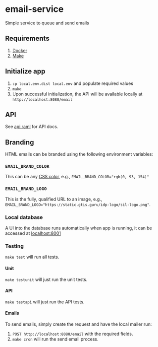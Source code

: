 # email-service
Simple service to queue and send emails


## Requirements
1. [Docker](https://www.docker.com/get-docker)
2. [Make](https://www.gnu.org/software/make/) 

## Initialize app
1. `cp local.env.dist local.env` and populate required values
2. `make`
3. Upon successful initialization, the API will be available locally at `http://localhost:8080/email`

## API
See [api.raml](api.raml) for API docs.

## Branding
HTML emails can be branded using the following environment variables:

### `EMAIL_BRAND_COLOR`
This can be any [CSS color](https://developer.mozilla.org/en-US/docs/Web/CSS/color_value), e.g., `EMAIL_BRAND_COLOR="rgb(0, 93, 154)"`

### `EMAIL_BRAND_LOGO`
This is the fully, qualified URL to an image, e.g., `EMAIL_BRAND_LOGO="https://static.gtis.guru/idp-logo/sil-logo.png"`. 

### Local database
A UI into the database runs automatically when app is running, it can be accessed at [localhost:8001](http://localhost:8001)

### Testing
`make test` will run all tests.

#### Unit
`make testunit` will just run the unit tests.

#### API
`make testapi` will just run the API tests.

#### Emails
To send emails, simply create the request and have the local mailer run:
1.  `POST http://localhost:8080/email` with the required fields.
2.  `make cron` will run the send email process.

 
